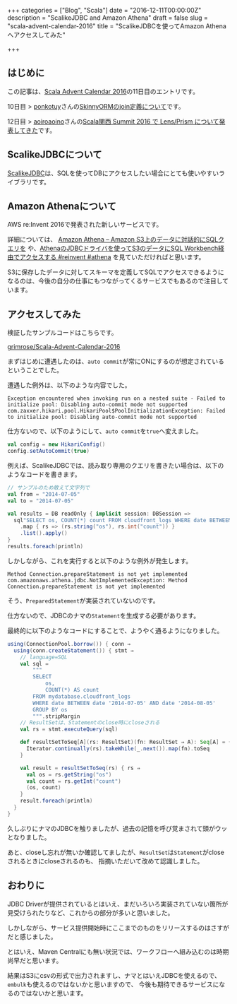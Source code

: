 +++
categories = ["Blog", "Scala"]
date = "2016-12-11T00:00:00Z"
description = "ScalikeJDBC and Amazon Athena"
draft = false
slug = "scala-advent-calendar-2016"
title = "ScalikeJDBCを使ってAmazon Athenaへアクセスしてみた"

+++

## はじめに

この記事は、[Scala Advent Calendar 2016](http://qiita.com/advent-calendar/2016/scala)の11日目のエントリです。

10日目 > [ponkotuy](http://qiita.com/ponkotuy)さんの[SkinnyORMのjoin定義について](http://qiita.com/ponkotuy/items/7a293436c68ebfca0472)です。

12日目 > [aoiroaoino](http://qiita.com/aoiroaoino)さんの[Scala関西 Summit 2016 で Lens/Prism について発表してきた](http://aoino.hatenablog.com/entry/2016/12/13/034121)です。

## ScalikeJDBCについて

[ScalikeJDBC](http://scalikejdbc.org/)は、SQLを使ってDBにアクセスしたい場合にとても使いやすいライブラリです。

## Amazon Athenaについて

AWS re:Invent 2016で発表された新しいサービスです。

詳細については、
[Amazon Athena – Amazon S3上のデータに対話的にSQLクエリを](https://aws.amazon.com/jp/blogs/news/amazon-athena-interactive-sql-queries-for-data-in-amazon-s3/)
や、[AthenaのJDBCドライバを使ってS3のデータにSQL Workbench経由でアクセスする #reinvent #athena](http://dev.classmethod.jp/cloud/aws/amazon-athena-accessing-amazon-athena-with-jdbc/)
を見ていただければと思います。

S3に保存したデータに対してスキーマを定義してSQLでアクセスできるようになるのは、今後の自分の仕事にもつながってくるサービスでもあるので注目しています。

## アクセスしてみた

検証したサンプルコードはこちらです。

[grimrose/Scala-Advent-Calendar-2016](https://github.com/grimrose/Scala-Advent-Calendar-2016)

まずはじめに遭遇したのは、`auto commit`が常にONにするのが想定されているということでした。

遭遇した例外は、以下のような内容でした。

```
Exception encountered when invoking run on a nested suite - Failed to initialize pool: Disabling auto-commit mode not supported
com.zaxxer.hikari.pool.HikariPool$PoolInitializationException: Failed to initialize pool: Disabling auto-commit mode not supported
```

仕方ないので、以下のようにして、`auto commit`を`true`へ変えました。

```scala
val config = new HikariConfig()
config.setAutoCommit(true)
```

例えば、ScalikeJDBCでは、読み取り専用のクエリを書きたい場合は、以下のようなコードを書きます。

```scala
// サンプルのため敢えて文字列で
val from = "2014-07-05"
val to = "2014-07-05"

val results = DB readOnly { implicit session: DBSession =>
  sql"SELECT os, COUNT(*) count FROM cloudfront_logs WHERE date BETWEEN date ${from} AND date ${to} GROUP BY os"
    .map { rs => (rs.string("os"), rs.int("count")) }
    .list().apply()
}
results.foreach(println)
```

しかしながら、これを実行すると以下のような例外が発生します。

```
Method Connection.prepareStatement is not yet implemented
com.amazonaws.athena.jdbc.NotImplementedException: Method Connection.prepareStatement is not yet implemented
```

そう、`PreparedStatement`が実装されていないのです。

仕方ないので、JDBCのナマの`Statement`を生成する必要があります。

最終的に以下のようなコードにすることで、ようやく通るようになりました。

```scala
using(ConnectionPool.borrow()) { conn ⇒
  using(conn.createStatement()) { stmt ⇒
    // language=SQL
    val sql =
        """
        SELECT 
            os, 
            COUNT(*) AS count 
        FROM mydatabase.cloudfront_logs 
        WHERE date BETWEEN date '2014-07-05' AND date '2014-08-05' 
        GROUP BY os
        """.stripMargin
    // ResultSetは、Statementのclose時にcloseされる
    val rs = stmt.executeQuery(sql)

    def resultSetToSeq[A](rs: ResultSet)(fn: ResultSet ⇒ A): Seq[A] = {
      Iterator.continually(rs).takeWhile(_.next()).map(fn).toSeq
    }

    val result = resultSetToSeq(rs) { rs ⇒
      val os = rs.getString("os")
      val count = rs.getInt("count")
      (os, count)
    }
    result.foreach(println)
  }
}
```

久しぶりにナマのJDBCを触りましたが、過去の記憶を呼び覚まされて頭がウッとなりました。

あと、closeし忘れが無いか確認してましたが、`ResultSet`は`Statement`がcloseされるときにcloseされるのも、
指摘いただいて改めて認識しました。


## おわりに

JDBC Driverが提供されているとはいえ、まだいろいろ実装されていない箇所が見受けられたりなど、これからの部分が多いと思いました。

しかしながら、サービス提供開始時にここまでのものをリリースするのはさすがだと感じました。

とはいえ、Maven Centralにも無い状況では、ワークフローへ組み込むのは時期尚早だと思います。

結果はS3にcsvの形式で出力されますし、ナマとはいえJDBCを使えるので、`embulk`も使えるのではないかと思いますので、
今後も期待できるサービスになるのではないかと思います。
